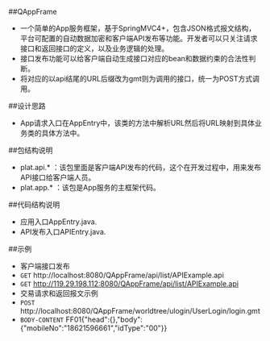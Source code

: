 ##QAppFrame
* 一个简单的App服务框架，基于SpringMVC4+，包含JSON格式报文结构，平台可配置的自动数据加密和客户端API发布等功能。开发者可以只关注请求接口和返回接口的定义，以及业务逻辑的处理。
* 接口发布功能可以给客户端自动生成接口对应的bean和数据约束的合法性判断。
* 将对应的以api结尾的URL后缀改为gmt则为调用的接口，统一为POST方式调用。

##设计思路
* App请求入口在AppEntry中，该类的方法中解析URL然后将URL映射到具体业务类的具体方法中。

##包结构说明
 * plat.api.* ：该包里面是客户端API发布的代码，这个在开发过程中，用来发布API接口给客户端人员。
 * plat.app.* ：该包是App服务的主框架代码。
 
##代码结构说明
* 应用入口AppEntry.java.
* API发布入口APIEntry.java.

##示例
* 客户端接口发布
 * `GET` http://localhost:8080/QAppFrame/api/list/APIExample.api
 * `GET` http://119.29.198.112:8080/QAppFrame/api/list/APIExample.api
* 交易请求和返回报文示例
 * `POST` http://localhost:8080/QAppFrame/worldtree/ulogin/UserLogin/login.gmt
 * `BODY-CONTENT` FF01{"head":{},"body":{"mobileNo":"18621596661","idType":"00"}}
  
  
